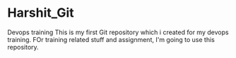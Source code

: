 # Harshit_Git
Devops training
This is my first Git repository which i created for my devops training.
FOr training related stuff and assignment, I'm going to use this repository. 
